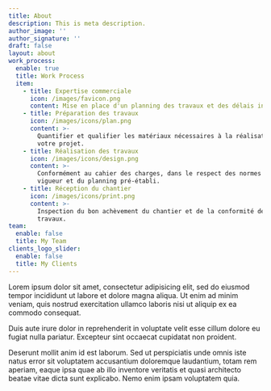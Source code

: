 ```yaml
---
title: About
description: This is meta description.
author_image: ''
author_signature: ''
draft: false
layout: about
work_process:
  enable: true
  title: Work Process
  item:
    - title: Expertise commerciale
      icon: /images/favicon.png
      content: Mise en place d'un planning des travaux et des délais inscrits.
    - title: Préparation des travaux
      icon: /images/icons/plan.png
      content: >-
        Quantifier et qualifier les matériaux nécessaires à la réalisation de
        votre projet.
    - title: Réalisation des travaux
      icon: /images/icons/design.png
      content: >-
        Conformément au cahier des charges, dans le respect des normes en
        vigueur et du planning pré-établi.
    - title: Réception du chantier
      icon: /images/icons/print.png
      content: >-
        Inspection du bon achèvement du chantier et de la conformité des
        travaux.
team:
  enable: false
  title: My Team
clients_logo_slider:
  enable: false
  title: My Clients
---
```


Lorem ipsum dolor sit amet, consectetur adipisicing elit, sed do eiusmod tempor incididunt ut labore et dolore magna aliqua. Ut enim ad minim veniam, quis nostrud exercitation ullamco laboris nisi ut aliquip ex ea commodo consequat.

Duis aute irure dolor in reprehenderit in voluptate velit esse cillum dolore eu fugiat nulla pariatur. Excepteur sint occaecat cupidatat non proident.

Deserunt mollit anim id est laborum. Sed ut perspiciatis unde omnis iste natus error sit voluptatem accusantium doloremque laudantium, totam rem aperiam, eaque ipsa quae ab illo inventore veritatis et quasi architecto beatae vitae dicta sunt explicabo. Nemo enim ipsam voluptatem quia.
